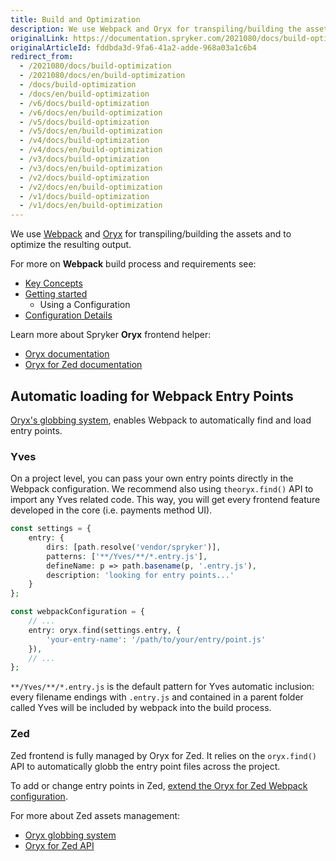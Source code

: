 ```yaml
---
title: Build and Optimization
description: We use Webpack and Oryx for transpiling/building the assets and to optimize the resulting output.
originalLink: https://documentation.spryker.com/2021080/docs/build-optimization
originalArticleId: fddbda3d-9fa6-41a2-adde-968a03a1c6b4
redirect_from:
  - /2021080/docs/build-optimization
  - /2021080/docs/en/build-optimization
  - /docs/build-optimization
  - /docs/en/build-optimization
  - /v6/docs/build-optimization
  - /v6/docs/en/build-optimization
  - /v5/docs/build-optimization
  - /v5/docs/en/build-optimization
  - /v4/docs/build-optimization
  - /v4/docs/en/build-optimization
  - /v3/docs/build-optimization
  - /v3/docs/en/build-optimization
  - /v2/docs/build-optimization
  - /v2/docs/en/build-optimization
  - /v1/docs/build-optimization
  - /v1/docs/en/build-optimization
---
```


We use [Webpack](https://webpack.js.org/) and [Oryx](/docs/scos/dev/front-end-development/zed/oryx-builder-overview-and-setup.html) for transpiling/building the assets and to optimize the resulting output.

For more on **Webpack** build process and requirements see:

* [Key Concepts](https://webpack.js.org/concepts/)
* [Getting started](https://webpack.js.org/guides/getting-started/)
    * Using a Configuration
* [Configuration Details](https://webpack.js.org/configuration/)

Learn more about Spryker **Oryx** frontend helper:

* [Oryx documentation](/docs/scos/dev/front-end-development/zed/oryx-builder-overview-and-setup.html)
* [Oryx for Zed documentation](/docs/scos/dev/front-end-development/zed/oryx-builder-overview-and-setup.html)

## Automatic loading for Webpack Entry Points
 [Oryx's globbing system](/docs/scos/dev/front-end-development/zed/oryx-builder-overview-and-setup.html), enables Webpack to automatically find and load entry points.

### Yves
On a project level, you can pass your own entry points directly in the Webpack configuration. We recommend also using `theoryx.find()` API to import any Yves related code. This way, you will get every frontend feature developed in the core (i.e. payments method UI).

```php
const settings = {
    entry: {
        dirs: [path.resolve('vendor/spryker')],
        patterns: ['**/Yves/**/*.entry.js'],
        defineName: p => path.basename(p, '.entry.js'),
        description: 'looking for entry points...'
    }
};

const webpackConfiguration = {
    // ...
    entry: oryx.find(settings.entry, {
        'your-entry-name': '/path/to/your/entry/point.js'
    }),
    // ...
};
```

`**/Yves/**/*.entry.js` is the default pattern for Yves automatic inclusion: every filename endings with `.entry.js` and contained in a parent folder called Yves will be included by webpack into the build process.

### Zed
Zed frontend is fully managed by Oryx for Zed. It relies on the  `oryx.find()` API to automatically globb the entry point files across the project.

To add or change entry points in Zed, [extend the Oryx for Zed Webpack configuration](/docs/scos/dev/front-end-development/zed/oryx-builder-overview-and-setup.html-for-zed).

For more about Zed assets management:

* [Oryx globbing system](/docs/scos/dev/front-end-development/zed/oryx-builder-overview-and-setup.html)
* [Oryx for Zed API](/docs/scos/dev/front-end-development/zed/oryx-builder-overview-and-setup.html)

